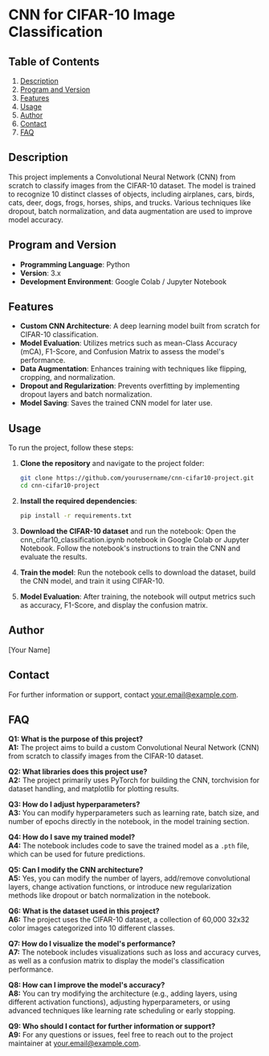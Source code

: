 # CNN for CIFAR-10 Image Classification

## Table of Contents
1. [Description](#description)
2. [Program and Version](#program-and-version)
3. [Features](#features)
4. [Usage](#usage)
5. [Author](#author)
6. [Contact](#contact)
7. [FAQ](#faq)

## Description
This project implements a Convolutional Neural Network (CNN) from scratch to classify images from the CIFAR-10 dataset. The model is trained to recognize 10 distinct classes of objects, including airplanes, cars, birds, cats, deer, dogs, frogs, horses, ships, and trucks. Various techniques like dropout, batch normalization, and data augmentation are used to improve model accuracy.

## Program and Version
- **Programming Language**: Python
- **Version**: 3.x
- **Development Environment**: Google Colab / Jupyter Notebook

## Features
- **Custom CNN Architecture**: A deep learning model built from scratch for CIFAR-10 classification.
- **Model Evaluation**: Utilizes metrics such as mean-Class Accuracy (mCA), F1-Score, and Confusion Matrix to assess the model's performance.
- **Data Augmentation**: Enhances training with techniques like flipping, cropping, and normalization.
- **Dropout and Regularization**: Prevents overfitting by implementing dropout layers and batch normalization.
- **Model Saving**: Saves the trained CNN model for later use.

## Usage
To run the project, follow these steps:

1. **Clone the repository** and navigate to the project folder:
   ```bash
   git clone https://github.com/yourusername/cnn-cifar10-project.git
   cd cnn-cifar10-project
   ```
2. **Install the required dependencies**:
   ```bash
   pip install -r requirements.txt
   ```

3. **Download the CIFAR-10 dataset** and run the notebook:
Open the cnn_cifar10_classification.ipynb notebook in Google Colab or Jupyter Notebook.
Follow the notebook's instructions to train the CNN and evaluate the results.

4. **Train the model**: Run the notebook cells to download the dataset, build the CNN model, and train it using CIFAR-10.

5. **Model Evaluation**: After training, the notebook will output metrics such as accuracy, F1-Score, and display the confusion matrix.

## Author
[Your Name]

## Contact
For further information or support, contact [your.email@example.com](mailto:your.email@example.com).

## FAQ

**Q1: What is the purpose of this project?**  
**A1:** The project aims to build a custom Convolutional Neural Network (CNN) from scratch to classify images from the CIFAR-10 dataset.

**Q2: What libraries does this project use?**  
**A2:** The project primarily uses PyTorch for building the CNN, torchvision for dataset handling, and matplotlib for plotting results.

**Q3: How do I adjust hyperparameters?**  
**A3:** You can modify hyperparameters such as learning rate, batch size, and number of epochs directly in the notebook, in the model training section.

**Q4: How do I save my trained model?**  
**A4:** The notebook includes code to save the trained model as a `.pth` file, which can be used for future predictions.

**Q5: Can I modify the CNN architecture?**  
**A5:** Yes, you can modify the number of layers, add/remove convolutional layers, change activation functions, or introduce new regularization methods like dropout or batch normalization in the notebook.

**Q6: What is the dataset used in this project?**  
**A6:** The project uses the CIFAR-10 dataset, a collection of 60,000 32x32 color images categorized into 10 different classes.

**Q7: How do I visualize the model's performance?**  
**A7:** The notebook includes visualizations such as loss and accuracy curves, as well as a confusion matrix to display the model's classification performance.

**Q8: How can I improve the model's accuracy?**  
**A8:** You can try modifying the architecture (e.g., adding layers, using different activation functions), adjusting hyperparameters, or using advanced techniques like learning rate scheduling or early stopping.

**Q9: Who should I contact for further information or support?**  
**A9:** For any questions or issues, feel free to reach out to the project maintainer at [your.email@example.com](mailto:your.email@example.com).
